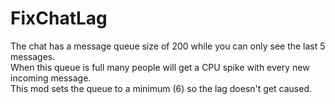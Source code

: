 # FixChatLag

The chat has a message queue size of 200 while you can only see the last 5 messages.<br>
When this queue is full many people will get a CPU spike with every new incoming message.<br>
This mod sets the queue to a minimum (6) so the lag doesn't get caused.<br>
